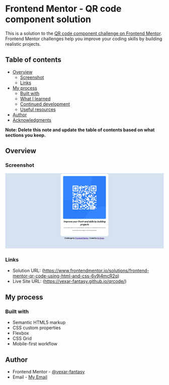 # Frontend Mentor - QR code component solution

This is a solution to the [QR code component challenge on Frontend Mentor](https://www.frontendmentor.io/challenges/qr-code-component-iux_sIO_H). Frontend Mentor challenges help you improve your coding skills by building realistic projects. 

## Table of contents

- [Overview](#overview)
  - [Screenshot](#screenshot)
  - [Links](#links)
- [My process](#my-process)
  - [Built with](#built-with)
  - [What I learned](#what-i-learned)
  - [Continued development](#continued-development)
  - [Useful resources](#useful-resources)
- [Author](#author)
- [Acknowledgments](#acknowledgments)

**Note: Delete this note and update the table of contents based on what sections you keep.**

## Overview

### Screenshot

![](./screenshot.png)

### Links

- Solution URL: (https://www.frontendmentor.io/solutions/frontend-mentor-qr-code-using-html-and-css-6v9j4mcR2q)
- Live Site URL: (https://vexar-fantasy.github.io/qrcode/)

## My process

### Built with

- Semantic HTML5 markup
- CSS custom properties
- Flexbox
- CSS Grid
- Mobile-first workflow

## Author

- Frontend Mentor - [@vexar-fantasy](https://www.frontendmentor.io/profile/vexar-fantasy)
- Email - [My Email](mailto:ohmelon15@gmail.com)

